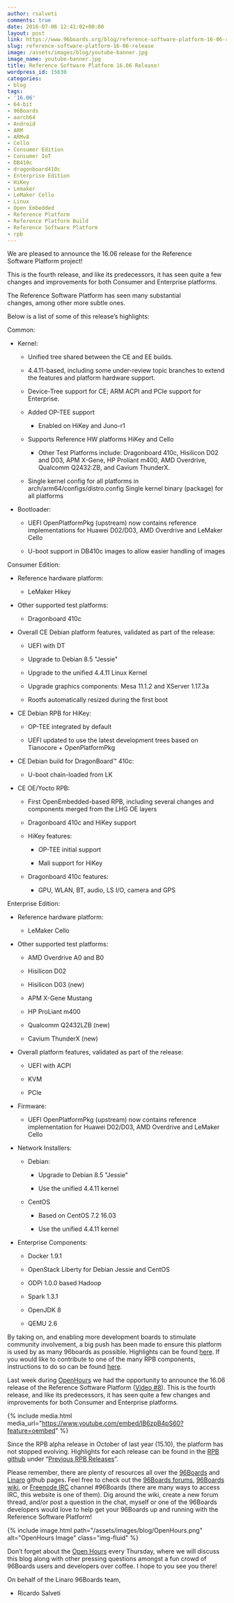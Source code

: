 ```yaml
---
author: rsalveti
comments: true
date: 2016-07-06 12:41:02+00:00
layout: post
link: https://www.96boards.org/blog/reference-software-platform-16-06-release/
slug: reference-software-platform-16-06-release
image: /assets/images/blog/youtube-banner.jpg
image_name: youtube-banner.jpg
title: Reference Software Platform 16.06 Release!
wordpress_id: 15630
categories:
- blog
tags:
- '16.06'
- 64-bit
- 96Boards
- aarch64
- Android
- ARM
- ARMv8
- Cello
- Consumer Edition
- Consumer IoT
- DB410c
- dragonboard410c
- Enterprise Edition
- HiKey
- Lemaker
- LeMaker Cello
- Linux
- Open Embedded
- Reference Platform
- Reference Platform Build
- Reference Software Platform
- rpb
---
```


We are pleased to announce the 16.06 release for the Reference Software Platform project!

This is the fourth release, and like its predecessors, it has seen quite a few changes and improvements for both Consumer and Enterprise platforms.

The Reference Software Platform has seen many substantial changes, among other more subtle ones.

Below is a list of some of this release’s highlights:

Common:




  * Kernel:


    * Unified tree shared between the CE and EE builds.


    * 4.4.11-based, including some under-review topic branches to extend the features and platform hardware support.


    * Device-Tree support for CE; ARM ACPI and PCIe support for Enterprise.


    * Added OP-TEE support


      * Enabled on HiKey and Juno-r1





    * Supports Reference HW platforms HiKey and Cello


      * Other Test Platforms include: Dragonboard 410c, Hisilicon D02 and D03, APM X-Gene, HP Proliant m400, AMD Overdrive, Qualcomm Q2432:ZB, and Cavium ThunderX.





    * Single kernel config for all platforms in arch/arm64/configs/distro.config
Single kernel binary (package) for all platforms





  * Bootloader:


    * UEFI OpenPlatformPkg (upstream) now contains reference implementations for Huawei D02/D03, AMD Overdrive and LeMaker Cello


    * U-boot support in DB410c images to allow easier handling of images





Consumer Edition:


  * Reference hardware platform:


    * LeMaker Hikey





  * Other supported test platforms:


    * Dragonboard 410c





  * Overall CE Debian platform features, validated as part of the release:


    * UEFI with DT


    * Upgrade to Debian 8.5 "Jessie"


    * Upgrade to the unified 4.4.11 Linux Kernel


    * Upgrade graphics components: Mesa 11.1.2 and XServer 1.17.3a


    * Rootfs automatically resized during the first boot





  * CE Debian RPB for HiKey:


    * OP-TEE integrated by default


    * UEFI updated to use the latest development trees based on Tianocore + OpenPlatformPkg





  * CE Debian build for DragonBoard™ 410c:


    * U-boot chain-loaded from LK





  * CE OE/Yocto RPB:


    * First OpenEmbedded-based RPB, including several changes and components merged from the LHG OE layers


    * Dragonboard 410c and HiKey support


    * HiKey features:


      * OP-TEE initial support


      * Mali support for HiKey





    * Dragonboard 410c features:


      * GPU, WLAN, BT, audio, LS I/O, camera and GPS








Enterprise Edition:


  * Reference hardware platform:


    * LeMaker Cello





  * Other supported test platforms:


    * AMD Overdrive A0 and B0


    * Hisilicon D02


    * Hisilicon D03 (new)


    * APM X-Gene Mustang


    * HP ProLiant m400


    * Qualcomm Q2432LZB (new)


    * Cavium ThunderX (new)





  * Overall platform features, validated as part of the release:


    * UEFI with ACPI


    * KVM


    * PCIe





  * Firmware:


    * UEFI OpenPlatformPkg (upstream) now contains reference implementation for Huawei D02/D03, AMD Overdrive and LeMaker Cello





  * Network Installers:


    * Debian:


      * Upgrade to Debian 8.5 "Jessie"


      * Use the unified 4.4.11 kernel





    * CentOS


      * Based on CentOS 7.2 16.03


      * Use the unified 4.4.11 kernel








  * Enterprise Components:


    * Docker 1.9.1


    * OpenStack Liberty for Debian Jessie and CentOS


    * ODPi 1.0.0 based Hadoop


    * Spark 1.3.1


    * OpenJDK 8


    * QEMU 2.6





By taking on, and enabling more development boards to stimulate community involvement, a big push has been made to ensure this platform is used by as many 96boards as possible. Highlights can be found [here](https://github.com/Linaro/documentation/blob/master/Reference-Platform/Extras/Highlights.md). If you would like to contribute to one of the many RPB components, instructions to do so can be found [here](https://github.com/Linaro/documentation/blob/master/Reference-Platform/Contribute/README.md).

Last week during [OpenHours](/openhours) we had the opportunity to announce the 16.06 release of the Reference Software Platform ([Video #8](https://youtu.be/lB6zpB4pS60?list=PL-NF6S9MM_W1QBjUc2B5Pg502bz7qslxk)). This is the fourth release, and like its predecessors, it has seen quite a few changes and improvements for both Consumer and Enterprise platforms.

{% include media.html media_url="https://www.youtube.com/embed/lB6zpB4pS60?feature=oembed" %}

Since the RPB alpha release in October of last year (15.10), the platform has not stopped evolving. Highlights for each release can be found in the [RPB github](https://github.com/Linaro/documentation/blob/master/Reference-Platform/README.md) under “[Previous RPB Releases](https://github.com/Linaro/documentation/tree/master/Reference-Platform/Releases)”.

Please remember, there are plenty of resources all over the [96Boards](http://www.github.com/96boards/documentation) and [Linaro](http://www.github.com/Linaro/documentation) github pages. Feel free to check out the [96Boards forums](https://discuss.96boards.org/), [96Boards wiki](https://github.com/96boards/documentation/wiki), or [Freenode IRC](https://webchat.freenode.net/) channel #96Boards (there are many ways to access IRC, this website is one of them). Dig around the wiki, create a new forum thread, and/or post a question in the chat, myself or one of the 96Boards developers would love to help get your 96Boards up and running with the Reference Software Platform!

{% include image.html path="/assets/images/blog/OpenHours.png" alt="OpenHours Image" class="img-fluid" %}


Don’t forget about the [Open Hours](/openhours/) every Thursday, where we will discuss this blog along with other pressing questions amongst a fun crowd of 96Boards users and developers over coffee. I hope to you see you there!

On behalf of the Linaro 96Boards team,

- Ricardo Salveti
